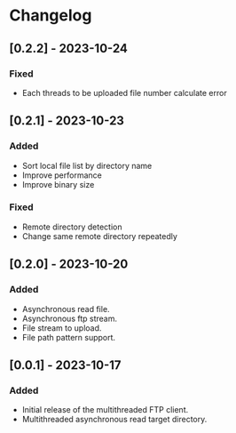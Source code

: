 # Changelog

## [0.2.2] - 2023-10-24

### Fixed

- Each threads to be uploaded file number calculate error

## [0.2.1] - 2023-10-23

### Added

- Sort local file list by directory name
- Improve performance
- Improve binary size

### Fixed

- Remote directory detection
- Change same remote directory repeatedly

## [0.2.0] - 2023-10-20

### Added

- Asynchronous read file.
- Asynchronous ftp stream.
- File stream to upload.
- File path pattern support.

## [0.0.1] - 2023-10-17

### Added

- Initial release of the multithreaded FTP client.
- Multithreaded asynchronous read target directory.
